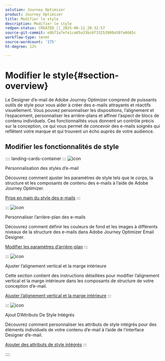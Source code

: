 ```yaml
---
solution: Journey Optimizer
product: Journey Optimizer
title: Modifier le style
description: Modifier le style
redpen-status: CREATED_||_2025-08-11_20-32-57
source-git-commit: e8b71a7efe1ca05a33bc6f33253900a58fa6665c
workflow-type: tm+mt
source-wordcount: '175'
ht-degree: 12%

---
```



# Modifier le style{#section-overview}

Le Designer d’e-mail de Adobe Journey Optimizer comprend de puissants outils de style pour vous aider à créer des e-mails attrayants et réactifs visuellement. Vous pouvez personnaliser les dispositions, l’alignement et l’espacement, personnaliser les arrière-plans et affiner l’aspect de blocs de contenu individuels. Ces fonctionnalités vous donnent un contrôle précis sur la conception, ce qui vous permet de concevoir des e-mails soignés qui reflètent votre marque et qui trouvent un écho auprès de votre audience.

## Modifier les fonctionnalités de style

:::: landing-cards-container
:::
![icon](https://cdn.experienceleague.adobe.com/icons/circle-play.svg)

Personnalisation des styles d’e-mail

Découvrez comment ajuster les paramètres de style tels que le corps, la structure et les composants de contenu des e-mails à l’aide de Adobe Journey Optimizer.

[Prise en main du style des e-mails](../using/email/get-started-email-style.md)
:::

:::
![icon](https://cdn.experienceleague.adobe.com/icons/bullseye.svg)

Personnaliser l’arrière-plan des e-mails

Découvrez comment définir les couleurs de fond et les images à différents niveaux de la structure des e-mails dans Adobe Journey Optimizer Email Designer.

[Modifier les paramètres d’arrière-plan](../using/email/backgrounds.md)
:::

:::
![icon](https://cdn.experienceleague.adobe.com/icons/list-check.svg)

Ajuster l’alignement vertical et la marge intérieure

Cette section contient des instructions détaillées pour modifier l’alignement vertical et la marge intérieure dans les composants de structure de votre conception d’e-mail.

[Ajuster l’alignement vertical et la marge intérieure](../using/email/alignment-and-padding.md)
:::

:::
![icon](https://cdn.experienceleague.adobe.com/icons/code-branch.svg)

Ajout D’Attributs De Style Intégrés

Découvrez comment personnaliser les attributs de style intégrés pour des éléments individuels de votre contenu d’e-mail à l’aide de l’interface Designer d’e-mail.

[Ajouter des attributs de style intégrés](../using/email/inline-styling.md)
:::

::::
